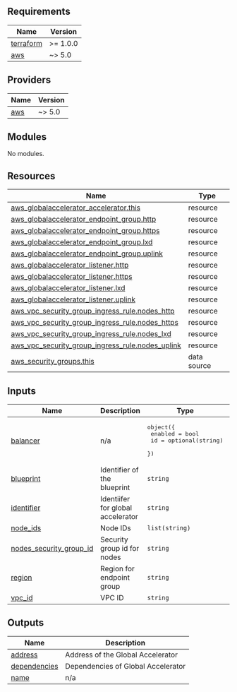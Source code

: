 <!-- BEGIN_TF_DOCS -->
## Requirements

| Name | Version |
|------|---------|
| <a name="requirement_terraform"></a> [terraform](#requirement\_terraform) | >= 1.0.0 |
| <a name="requirement_aws"></a> [aws](#requirement\_aws) | ~> 5.0 |

## Providers

| Name | Version |
|------|---------|
| <a name="provider_aws"></a> [aws](#provider\_aws) | ~> 5.0 |

## Modules

No modules.

## Resources

| Name | Type |
|------|------|
| [aws_globalaccelerator_accelerator.this](https://registry.terraform.io/providers/hashicorp/aws/latest/docs/resources/globalaccelerator_accelerator) | resource |
| [aws_globalaccelerator_endpoint_group.http](https://registry.terraform.io/providers/hashicorp/aws/latest/docs/resources/globalaccelerator_endpoint_group) | resource |
| [aws_globalaccelerator_endpoint_group.https](https://registry.terraform.io/providers/hashicorp/aws/latest/docs/resources/globalaccelerator_endpoint_group) | resource |
| [aws_globalaccelerator_endpoint_group.lxd](https://registry.terraform.io/providers/hashicorp/aws/latest/docs/resources/globalaccelerator_endpoint_group) | resource |
| [aws_globalaccelerator_endpoint_group.uplink](https://registry.terraform.io/providers/hashicorp/aws/latest/docs/resources/globalaccelerator_endpoint_group) | resource |
| [aws_globalaccelerator_listener.http](https://registry.terraform.io/providers/hashicorp/aws/latest/docs/resources/globalaccelerator_listener) | resource |
| [aws_globalaccelerator_listener.https](https://registry.terraform.io/providers/hashicorp/aws/latest/docs/resources/globalaccelerator_listener) | resource |
| [aws_globalaccelerator_listener.lxd](https://registry.terraform.io/providers/hashicorp/aws/latest/docs/resources/globalaccelerator_listener) | resource |
| [aws_globalaccelerator_listener.uplink](https://registry.terraform.io/providers/hashicorp/aws/latest/docs/resources/globalaccelerator_listener) | resource |
| [aws_vpc_security_group_ingress_rule.nodes_http](https://registry.terraform.io/providers/hashicorp/aws/latest/docs/resources/vpc_security_group_ingress_rule) | resource |
| [aws_vpc_security_group_ingress_rule.nodes_https](https://registry.terraform.io/providers/hashicorp/aws/latest/docs/resources/vpc_security_group_ingress_rule) | resource |
| [aws_vpc_security_group_ingress_rule.nodes_lxd](https://registry.terraform.io/providers/hashicorp/aws/latest/docs/resources/vpc_security_group_ingress_rule) | resource |
| [aws_vpc_security_group_ingress_rule.nodes_uplink](https://registry.terraform.io/providers/hashicorp/aws/latest/docs/resources/vpc_security_group_ingress_rule) | resource |
| [aws_security_groups.this](https://registry.terraform.io/providers/hashicorp/aws/latest/docs/data-sources/security_groups) | data source |

## Inputs

| Name | Description | Type | Default | Required |
|------|-------------|------|---------|:--------:|
| <a name="input_balancer"></a> [balancer](#input\_balancer) | n/a | <pre>object({<br>    enabled = bool<br>    id      = optional(string)<br>  })</pre> | n/a | yes |
| <a name="input_blueprint"></a> [blueprint](#input\_blueprint) | Identifier of the blueprint | `string` | n/a | yes |
| <a name="input_identifier"></a> [identifier](#input\_identifier) | Identiifer for global accelerator | `string` | n/a | yes |
| <a name="input_node_ids"></a> [node\_ids](#input\_node\_ids) | Node IDs | `list(string)` | n/a | yes |
| <a name="input_nodes_security_group_id"></a> [nodes\_security\_group\_id](#input\_nodes\_security\_group\_id) | Security group id for nodes | `string` | n/a | yes |
| <a name="input_region"></a> [region](#input\_region) | Region for endpoint group | `string` | n/a | yes |
| <a name="input_vpc_id"></a> [vpc\_id](#input\_vpc\_id) | VPC ID | `string` | n/a | yes |

## Outputs

| Name | Description |
|------|-------------|
| <a name="output_address"></a> [address](#output\_address) | Address of the Global Accelerator |
| <a name="output_dependencies"></a> [dependencies](#output\_dependencies) | Dependencies of Global Accelerator |
| <a name="output_name"></a> [name](#output\_name) | n/a |
<!-- END_TF_DOCS -->
